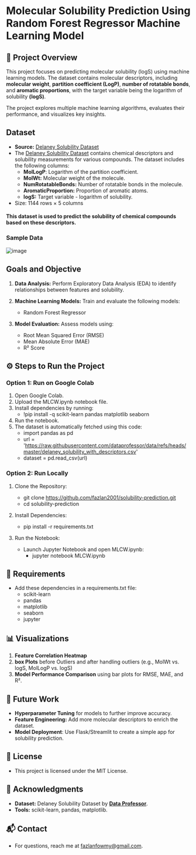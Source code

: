 # Molecular Solubility Prediction Using Random Forest Regressor Machine Learning Model

## 📌 Project Overview

This project focuses on predicting molecular solubility (logS) using machine learning models. The dataset contains molecular descriptors, including **molecular weight**, **partition coefficient (LogP)**, **number of rotatable bonds**, and **aromatic proportions**, with the target variable being the logarithm of solubility **(logS)**.

The project explores multiple machine learning algorithms, evaluates their performance, and visualizes key insights.

## Dataset

  - **Source:** [Delaney Solubility Dataset](https://raw.githubusercontent.com/dataprofessor/data/refs/heads/master/delaney_solubility_with_descriptors.csv)
  - The [Delaney Solubility Dataset](https://raw.githubusercontent.com/dataprofessor/data/refs/heads/master/delaney_solubility_with_descriptors.csv) contains chemical descriptors and solubility measurements for various compounds. The dataset includes the following columns:
      - **MolLogP**: Logarithm of the partition coefficient.
      - **MolWt:** Molecular weight of the molecule.
      - **NumRotatableBonds:** Number of rotatable bonds in the molecule.
      - **AromaticProportion:** Proportion of aromatic atoms.
      - **logS:** Target variable - logarithm of solubility.
  - Size: 1144 rows × 5 columns

#### This dataset is used to predict the solubility of chemical compounds based on these descriptors.

### Sample Data 

![image](https://github.com/user-attachments/assets/6ef9b382-b0e4-4e14-8a41-7e9223f6ee08)


## Goals and Objective

  1. **Data Analysis:** Perform Exploratory Data Analysis (EDA) to identify relationships between features and solubility.

  2. **Machine Learning Models:** Train and evaluate the following models:
      - Random Forest Regressor

  3. **Model Evaluation:** Assess models using:
       - Root Mean Squared Error (RMSE)
       - Mean Absolute Error (MAE)
       - R² Score
    


  ## ⚙️ Steps to Run the Project

  ### Option 1: Run on Google Colab

   1. Open Google Colab.
   2. Upload the MLCW.ipynb notebook file.
   3. Install dependencies by running:
        - !pip install -q scikit-learn pandas matplotlib seaborn
   4. Run the notebook.
   5. The dataset is automatically fetched using this code:
        - import pandas as pd
        - url = 'https://raw.githubusercontent.com/dataprofessor/data/refs/heads/master/delaney_solubility_with_descriptors.csv'
        - dataset = pd.read_csv(url)


  ### Option 2: Run Locally

   1. Clone the Repository:
        - git clone https://github.com/fazlan2001/solubility-prediction.git
        - cd solubility-prediction
          
   2. Install Dependencies:
        - pip install -r requirements.txt
          
   3. Run the Notebook:
        - Launch Jupyter Notebook and open MLCW.ipynb:
            - jupyter notebook MLCW.ipynb
         
## 🔧 Requirements
 - Add these dependencies in a requirements.txt file:
     - scikit-learn
     - pandas
     - matplotlib
     - seaborn
     - jupyter  

## 📊 Visualizations

  1. **Feature Correlation Heatmap**
  2. **box Plots** before Outliers and after handling outliers (e.g., MolWt vs. logS, MolLogP vs. logS)
  3. **Model Performance Comparison** using bar plots for RMSE, MAE, and R².

## 🔮 Future Work

  - **Hyperparameter Tuning** for models to further improve accuracy.
  - **Feature Engineering:** Add more molecular descriptors to enrich the dataset.
  - **Model Deployment**: Use Flask/Streamlit to create a simple app for solubility prediction.


## 📝 License
   - This project is licensed under the MIT License.


## 🤝 Acknowledgments

  - **Dataset:** Delaney Solubility Dataset by **[Data Professor](https://github.com/dataprofessor)**.
  - **Tools:** scikit-learn, pandas, matplotlib.

## 📬 Contact
  - For questions, reach me at fazlanfowmy@gmail.com.



